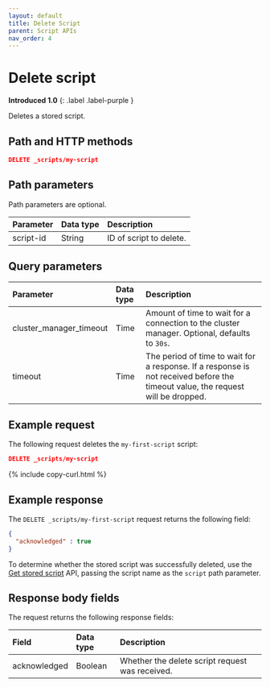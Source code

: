 ```yaml
---
layout: default
title: Delete Script
parent: Script APIs
nav_order: 4
---
```


# Delete script
**Introduced 1.0**
{: .label .label-purple }

Deletes a stored script.

## Path and HTTP methods

````json
DELETE _scripts/my-script
````


## Path parameters

Path parameters are optional. 

| Parameter | Data type | Description | 
:--- | :--- | :---
| script-id | String | ID of script to delete. |

## Query parameters

| Parameter | Data type | Description | 
:--- | :--- | :---
| cluster_manager_timeout | Time | Amount of time to wait for a connection to the cluster manager. Optional, defaults to `30s`. |
| timeout | Time | The period of time to wait for a response. If a response is not received before the timeout value, the request will be dropped.

## Example request

The following request deletes the `my-first-script` script:

````json
DELETE _scripts/my-script
````
{% include copy-curl.html %}

## Example response

The `DELETE _scripts/my-first-script` request returns the following field:

````json
{
  "acknowledged" : true
}
````

To determine whether the stored script was successfully deleted, use the [Get stored script]({{site.url}}{{site.baseurl}}/api-reference/script-apis/get-stored-script/) API, passing the script name as the `script` path parameter.

## Response body fields

The <HTTP METHOD> <endpoint> request returns the following response fields:

| Field | Data type | Description | 
:--- | :--- | :---
| acknowledged | Boolean | Whether the delete script request was received. |